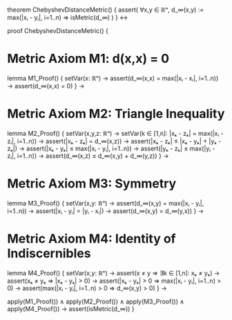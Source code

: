 theorem ChebyshevDistanceMetric() {
  assert(
    ∀x,y ∈ ℝⁿ, d_∞(x,y) := max(|xᵢ - yᵢ|, i=1..n) ⇒ isMetric(d_∞)
  )
} ↔

proof ChebyshevDistanceMetric() {
  # Metric Axiom M1: d(x,x) = 0
  lemma M1_Proof() {
    setVar(x: ℝⁿ) →
    assert(d_∞(x,x) = max(|xᵢ - xᵢ|, i=1..n)) →
    assert(d_∞(x,x) = 0)
  } →

  # Metric Axiom M2: Triangle Inequality
  lemma M2_Proof() {
    setVar(x,y,z: ℝⁿ) →
    setVar(k ∈ [1,n]: |xₖ - zₖ| = max(|xᵢ - zᵢ|, i=1..n)) →
    assert(|xₖ - zₖ| = d_∞(x,z)) →
    assert(|xₖ - zₖ| ≤ |xₖ - yₖ| + |yₖ - zₖ|) →
    assert(|xₖ - yₖ| ≤ max(|xᵢ - yᵢ|, i=1..n)) →
    assert(|yₖ - zₖ| ≤ max(|yᵢ - zᵢ|, i=1..n)) →
    assert(d_∞(x,z) ≤ d_∞(x,y) + d_∞(y,z))
  } →

  # Metric Axiom M3: Symmetry
  lemma M3_Proof() {
    setVar(x,y: ℝⁿ) →
    assert(d_∞(x,y) = max(|xᵢ - yᵢ|, i=1..n)) →
    assert(|xᵢ - yᵢ| = |yᵢ - xᵢ|) →
    assert(d_∞(x,y) = d_∞(y,x))
  } →

  # Metric Axiom M4: Identity of Indiscernibles
  lemma M4_Proof() {
    setVar(x,y: ℝⁿ) →
    assert(x ≠ y ⇒ ∃k ∈ [1,n]: xₖ ≠ yₖ) →
    assert(xₖ ≠ yₖ ⇒ |xₖ - yₖ| > 0) →
    assert(|xₖ - yₖ| > 0 ⇒ max(|xᵢ - yᵢ|, i=1..n) > 0) →
    assert(max(|xᵢ - yᵢ|, i=1..n) > 0 ⇒ d_∞(x,y) > 0)
  } →

  apply(M1_Proof()) ∧
  apply(M2_Proof()) ∧
  apply(M3_Proof()) ∧
  apply(M4_Proof()) →
  assert(isMetric(d_∞))
}
